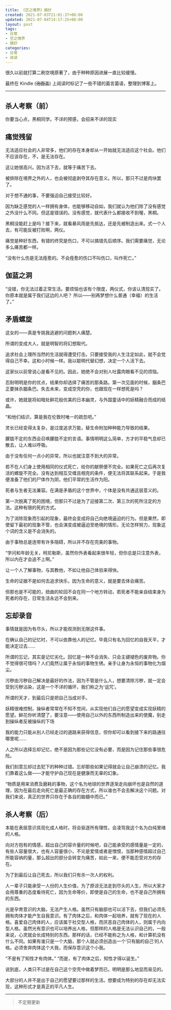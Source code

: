 ```yaml
---
title: 《空之境界》摘抄
created: 2021-07-03T21:01:37+08:00
updated: 2021-07-04T14:17:25+08:00
layout: post
tags:
- 日常
- 空之境界
- 摘抄
categories:
- 日常
- 阅读
---
```


很久以前就打算二刷空境原著了，由于种种原因进展一直比较缓慢。

最终在 Kindle (~~泡面盖~~) 上阅读时标记了一些不错的菌言菌语，整理到博客上。

<!--more-->

----

## 杀人考察（前）

你要当心点，黑桐同学。不详的预感，会招来不详的现实

## 痛觉残留

无法适应社会的人非常多，他们的存在本身却从一开始就无法适应这个社会。他们不应该存在，不，是无法存在。

这让她很高兴。因为活下去，就等于痛苦下去。

被排除在境界之外的人，也会被彻底剥夺其存在意义。所以，那只不过是肉块罢了。

对于想不通的事，不要强迫自己接受比较好。

因为缺乏感觉的人一样拥有身体，也能够移动自如，我们就认为他们除了没有感觉之外没什么不同。但这是错误的。没有感觉，就代表什么都接收不到喔，黑桐。

黑桐没能赶上是吗？接下来，就看暴风雨是先抵达，还是先被制造出来。式一个人去，有可能反被打败啊，两仪。

痛觉是种好东西，有错的终究是伤口，不可以搞错先后顺序。我们需要痛觉，无论多么痛苦都一样。

“没有什么伤是无法痊愈的。不会痊愈的伤口不叫伤口，叫作死亡。”

## 伽蓝之洞

“没错，你无法过着正常生活。要烦恼也该有个限度，两仪式，你该认清现实了。你原本就是属于我们这边的人吧？ 所以——别再梦想什么普通（幸福）的生活了。”

## 矛盾螺旋

这女的——真是专挑我逃避的问题刺人痛楚。

所谓的变成大人，就是明智的将幻想取代。

追求社会上理所当然的生活就得遭受打击。只要接受我的人生注定如此，就不会觉得自己不幸。这和小时候一样。我以聪明代替幻想，决定一个人活下去。

这家伙以前曾说心是看不见的。因此，她绝不会对别人吐露肉眼看不见的烦恼。

忍耐明明是你的优点，结果你却选择了痛苦的那条路。第一次见面的时候，胭条巴正要抹杀胭条巴。失去未来，变成空壳的你，也跟现在一样想死是吗？

或许，她就是将如暗处鲜花般优美的日本幽灵，与外国童话中的妖精融合而成的结晶。

“和他们结识，算是我在伦敦时唯一的疏忽吧。”

灵长已经变得太复杂，是过度追求万能，替生命附加种种能力导致的结果。

朦胧不定的东西会召唤朦胧不定的言语。事情明明这么简单，方才的平稳气息却已散去，让人难以呼吸。

由于没有任何一点小的异常，所以也就注意不到大的异常。

若不在人们身上使用相同的仪式死亡，给你的献祭便不完全。如果死亡之后再次复活的螺旋不完全。没有达到相互交缠且相克的条件，便无法将其联系起来。于是我便准备了他们的尸体作为阴，他们平常的生活作为阳。

死者与生者无法兼容。在满是矛盾的这个世界中，个体是没有共通这层意义的。

第一次脱离了死的困境，但那只不过是为了迎接第二次、第三次的死所注定的方法。这种有限的死的方式。

为了消除现象而引起的现象，最终会变成将自己向绝境逼迫的行为。但是果然，即使留下最初的现象不管，也会演变成被逼迫至绝境的情形。无论怎样努力，现象这个词的含义是不会消失的。

由于事物总是连带有许多阻碍，所以并不存在完美的事物。

“学问和年龄无关，柯尼勒斯，虽然你外表看起来很年轻，但你总是只注意外表，所以内在才会追不上啊。”

让一个人了解事物，与其教他，不如让他自己体验来得快。

生命的证据不是如何去追求快乐，因为生命的意义，就是要去体会痛苦。

但那也是不可能的，扭曲的轮回不会在同一个地方转动，若死者不能亲自结束身为死者的存在，日常生活永远不会到来。

## 忘却录音

事情就是因为有尽头，所以才能观测到无限这件事。

在确认自己的记忆时，不可以依靠他人的记忆。毕竟只有名为回忆的自我天平，才能决定过去......

所谓的忘记，其实是记忆劣化。回忆是一种不会消失、只会主键褪色的废弃物。你不觉得很可惜吗？人们竟然让属于永恒的事物生锈。亲手让身为永恒的事物化为烟尘。

污秽由污秽自己解决是最好的作法，因为不管是什么人，想要清除污秽，就一定会受到污秽沾染，这是一个不详的循环，我们称之为‘诅咒’。

所谓的天才，到最后只是把自己当成对手。

妖精很难控制，操纵者常常在不知不觉间，从实现他们自己的愿望变成实现妖精的愿望。鲜花你听清楚了，要注意——使用自己以外的东西所制造出来的使魔，别走到操纵者反被操纵的下场

我的能力只能从别人已经走过的道路来获得信息，但你却可以看到接下来的路通往哪里呢......

人之所以选择忘却记忆，绝不是因为那些记忆没有必要，而是因为记住那些事很危险。

我们刻意忘却过去犯下的种种过错。忘却那些如果记得就会让自己崩溃的记忆。我们靠着这么做——才能守护自己现在是健康而无辜的幻象。

“物质是用来消费及磨耗的事物，这个名为地球的世界逐渐走向崩坏也是自然的道理，因为在最后走向死亡是最正确的存在方式，所以谁也不会去解决这个问题。对我们来说，真正的世界只存在于各自的脑髓中而已。”

## 杀人考察（后）

本能在表层意识具现化成人格时，将会驱逐所有理性，会凌驾我这个名为白纯里绪的人格。

向对方抱有的情感，超出自己的容许量的时候吧，自己能承受的感情量是一定的，有些人容量很大，也有人容量很小，不论是爱情或者是憎恨，当那种感情超过自己所能容纳的量，那么超出的部分会转变为痛苦，如此一来，便不能忍受对方的存在。

为了到最后让自己死去，所以我们只有杀一次人的权利。

人一辈子只能承受一人份的人生价值，为了原谅无法走到尽头的人生，所以大家才会用尊重的态度看待死亡，因为生命等价，即使是自己的生命，也不是自己所拥有的东西。

光是孕育意识的大脑，无法产生人格。虽然只有脑部也可以活下去，但我们必须先拥有肉体才能产生自我意识。有了肉体之后，和肉体一起培养，就有了现在的人格。喜爱自己肉体的人，应该属于社交型人格，而厌恶自己肉体的人，则属于内向型人格。虽然光有意识也可以培养出人格，但那样的人格是无法认识自己的，一般来说，心灵就会长成特别的东西。那样的话，已经不能称之为人格，和计算机没有什么不同。如果有谁只是一个大脑，那个人就必须创造出一个‘只有脑的自己’的人格。必须舍弃肉体这个大我，而保存意识这个小我。

“不是有了知性才有肉体。” “而是，有了肉体之后，知性才得以诞生。”

说到底，人类只不过是在自己这个空壳中做着梦而已。明明是那么地显而易见的。

大部分的人并不是出于自己的愿望要过那样的生活。想要成为特别的存在却无法实现，这种形式才是真正的平凡人生。

----

> 不定期更新
